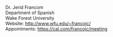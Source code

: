 
Dr. Jerid Francom \
Department of Spanish \
Wake Forest University \
Website: <http://www.wfu.edu/~francojc/> \
Appointments: <https://cal.com/francojc/meeting>
